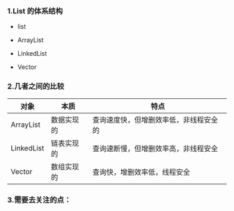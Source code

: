 ### 1.List 的体系结构
- list
 
 - ArrayList
 
 - LinkedList
 
 - Vector
 
### 2.几者之间的比较

 对象|本质|特点
 ---|---|--- 
 ArrayList|数据实现的|查询速度快，但增删效率低，非线程安全的
 LinkedList|链表实现的|查询速断慢，但增删效率高，非线程安全
 Vector|数组实现的|查询快，增删效率低，线程安全
 
 
 ### 3.需要去关注的点：